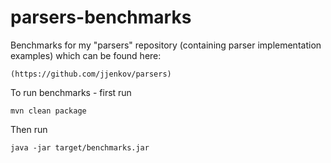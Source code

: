 # parsers-benchmarks
Benchmarks for my "parsers" repository (containing parser implementation examples) which can be found here:


    (https://github.com/jjenkov/parsers)



To run benchmarks - first run 

    mvn clean package

Then run

    java -jar target/benchmarks.jar

